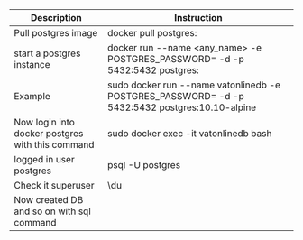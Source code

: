 | Description | Instruction |
|-------------|-------------|
| Pull postgres image | docker pull postgres:<version> |
| start a postgres instance | docker run --name <any_name> -e POSTGRES_PASSWORD=<password> -d -p 5432:5432 postgres:<version> |
| Example | sudo docker run --name vatonlinedb  -e POSTGRES_PASSWORD=<password> -d -p 5432:5432 postgres:10.10-alpine |
| Now login into docker postgres with this command | sudo docker exec -it vatonlinedb bash |
| logged in user postgres | psql -U postgres |
| Check it superuser | \du |
| Now created DB and so on with sql command |
